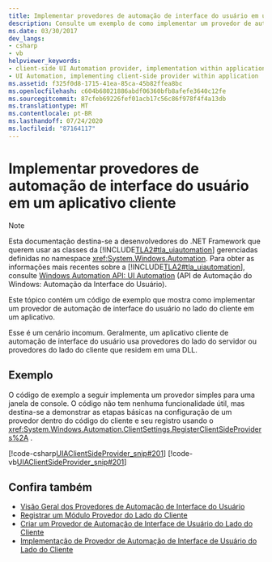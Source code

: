 ```yaml
---
title: Implementar provedores de automação de interface do usuário em um aplicativo cliente
description: Consulte um exemplo de como implementar um provedor de automação de interface do usuário no lado do cliente em um aplicativo. Observe que esse é um cenário incomum.
ms.date: 03/30/2017
dev_langs:
- csharp
- vb
helpviewer_keywords:
- client-side UI Automation provider, implementation within applications
- UI Automation, implementing client-side provider within application
ms.assetid: f325f0d8-1715-41ea-85ca-45b82ffea8bc
ms.openlocfilehash: c604b68021886abdf06360bfb8afefe3640c12fe
ms.sourcegitcommit: 87cfeb69226fef01acb17c56c86f978f4f4a13db
ms.translationtype: MT
ms.contentlocale: pt-BR
ms.lasthandoff: 07/24/2020
ms.locfileid: "87164117"
---
```

# <a name="implement-ui-automation-providers-in-a-client-application"></a>Implementar provedores de automação de interface do usuário em um aplicativo cliente
> [!NOTE]
> Esta documentação destina-se a desenvolvedores do .NET Framework que querem usar as classes da [!INCLUDE[TLA2#tla_uiautomation](../../../includes/tla2sharptla-uiautomation-md.md)] gerenciadas definidas no namespace <xref:System.Windows.Automation>. Para obter as informações mais recentes sobre a [!INCLUDE[TLA2#tla_uiautomation](../../../includes/tla2sharptla-uiautomation-md.md)], consulte [Windows Automation API: UI Automation](/windows/win32/winauto/entry-uiauto-win32) (API de Automação do Windows: Automação da Interface do Usuário).  
  
 Este tópico contém um código de exemplo que mostra como implementar um provedor de automação de interface do usuário no lado do cliente em um aplicativo.  
  
 Esse é um cenário incomum. Geralmente, um aplicativo cliente de automação de interface do usuário usa provedores do lado do servidor ou provedores do lado do cliente que residem em uma DLL.  
  
## <a name="example"></a>Exemplo  
 O código de exemplo a seguir implementa um provedor simples para uma janela de console. O código não tem nenhuma funcionalidade útil, mas destina-se a demonstrar as etapas básicas na configuração de um provedor dentro do código do cliente e seu registro usando o <xref:System.Windows.Automation.ClientSettings.RegisterClientSideProviders%2A> .  
  
 [!code-csharp[UIAClientSideProvider_snip#201](../../../samples/snippets/csharp/VS_Snippets_Wpf/UIAClientSideProvider_snip/CSharp/ClientImplementationProgram.cs#201)]
 [!code-vb[UIAClientSideProvider_snip#201](../../../samples/snippets/visualbasic/VS_Snippets_Wpf/UIAClientSideProvider_snip/visualbasic/clientimplementationprogram.vb#201)]  
  
## <a name="see-also"></a>Confira também

- [Visão Geral dos Provedores de Automação de Interface do Usuário](ui-automation-providers-overview.md)
- [Registrar um Módulo Provedor do Lado do Cliente](register-a-client-side-provider-assembly.md)
- [Criar um Provedor de Automação de Interface de Usuário do Lado do Cliente](create-a-client-side-ui-automation-provider.md)
- [Implementação de Provedor de Automação de Interface de Usuário do Lado do Cliente](client-side-ui-automation-provider-implementation.md)
